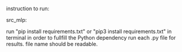 instruction to run:

src_mlp:

run "pip install requirements.txt" or "pip3 install requirements.txt" in terminal in order to fullfill the  Python dependency
run each .py file for results. file name should be readable.
